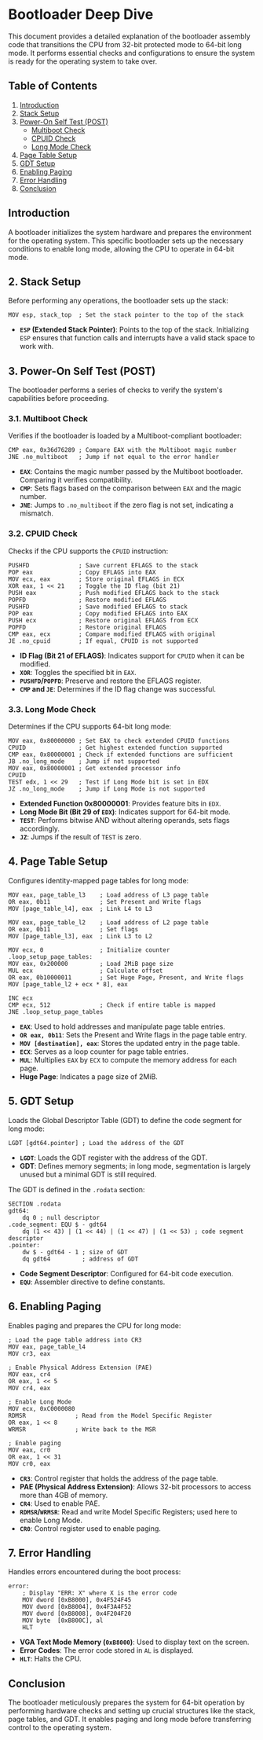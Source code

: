 # Bootloader Deep Dive

This document provides a detailed explanation of the bootloader assembly code that transitions the CPU from 32-bit protected mode to 64-bit long mode. It performs essential checks and configurations to ensure the system is ready for the operating system to take over.

## Table of Contents

1. [Introduction](#introduction)
2. [Stack Setup](#2-stack-setup)
3. [Power-On Self Test (POST)](#3-power-on-self-test-post)
    - [Multiboot Check](#31-multiboot-check)
    - [CPUID Check](#32-cpuid-check)
    - [Long Mode Check](#33-long-mode-check)
4. [Page Table Setup](#4-page-table-setup)
5. [GDT Setup](#5-gdt-setup)
6. [Enabling Paging](#6-enabling-paging)
7. [Error Handling](#7-error-handling)
8. [Conclusion](#conclusion)

## Introduction

A bootloader initializes the system hardware and prepares the environment for the operating system. This specific bootloader sets up the necessary conditions to enable long mode, allowing the CPU to operate in 64-bit mode.

## 2. Stack Setup

Before performing any operations, the bootloader sets up the stack:

```assembly
MOV esp, stack_top  ; Set the stack pointer to the top of the stack
```

- **`ESP` (Extended Stack Pointer)**: Points to the top of the stack. Initializing `ESP` ensures that function calls and interrupts have a valid stack space to work with.

## 3. Power-On Self Test (POST)

The bootloader performs a series of checks to verify the system's capabilities before proceeding.

### 3.1. Multiboot Check

Verifies if the bootloader is loaded by a Multiboot-compliant bootloader:

```assembly
CMP eax, 0x36d76289 ; Compare EAX with the Multiboot magic number
JNE .no_multiboot   ; Jump if not equal to the error handler
```

- **`EAX`**: Contains the magic number passed by the Multiboot bootloader. Comparing it verifies compatibility.
- **`CMP`**: Sets flags based on the comparison between `EAX` and the magic number.
- **`JNE`**: Jumps to `.no_multiboot` if the zero flag is not set, indicating a mismatch.

### 3.2. CPUID Check

Checks if the CPU supports the `CPUID` instruction:

```assembly
PUSHFD              ; Save current EFLAGS to the stack
POP eax             ; Copy EFLAGS into EAX
MOV ecx, eax        ; Store original EFLAGS in ECX
XOR eax, 1 << 21    ; Toggle the ID flag (bit 21)
PUSH eax            ; Push modified EFLAGS back to the stack
POPFD               ; Restore modified EFLAGS
PUSHFD              ; Save modified EFLAGS to stack
POP eax             ; Copy modified EFLAGS into EAX
PUSH ecx            ; Restore original EFLAGS from ECX
POPFD               ; Restore original EFLAGS
CMP eax, ecx        ; Compare modified EFLAGS with original
JE .no_cpuid        ; If equal, CPUID is not supported
```

- **ID Flag (Bit 21 of EFLAGS)**: Indicates support for `CPUID` when it can be modified.
- **`XOR`**: Toggles the specified bit in `EAX`.
- **`PUSHFD`/`POPFD`**: Preserve and restore the EFLAGS register.
- **`CMP` and `JE`**: Determines if the ID flag change was successful.

### 3.3. Long Mode Check

Determines if the CPU supports 64-bit long mode:

```assembly
MOV eax, 0x80000000 ; Set EAX to check extended CPUID functions
CPUID               ; Get highest extended function supported
CMP eax, 0x80000001 ; Check if extended functions are sufficient
JB .no_long_mode    ; Jump if not supported
MOV eax, 0x80000001 ; Get extended processor info
CPUID
TEST edx, 1 << 29   ; Test if Long Mode bit is set in EDX
JZ .no_long_mode    ; Jump if Long Mode is not supported
```

- **Extended Function 0x80000001**: Provides feature bits in `EDX`.
- **Long Mode Bit (Bit 29 of `EDX`)**: Indicates support for 64-bit mode.
- **`TEST`**: Performs bitwise AND without altering operands, sets flags accordingly.
- **`JZ`**: Jumps if the result of `TEST` is zero.

## 4. Page Table Setup

Configures identity-mapped page tables for long mode:

```assembly
MOV eax, page_table_l3    ; Load address of L3 page table
OR eax, 0b11              ; Set Present and Write flags
MOV [page_table_l4], eax  ; Link L4 to L3

MOV eax, page_table_l2    ; Load address of L2 page table
OR eax, 0b11              ; Set flags
MOV [page_table_l3], eax  ; Link L3 to L2

MOV ecx, 0                ; Initialize counter
.loop_setup_page_tables:
MOV eax, 0x200000         ; Load 2MiB page size
MUL ecx                   ; Calculate offset
OR eax, 0b10000011        ; Set Huge Page, Present, and Write flags
MOV [page_table_l2 + ecx * 8], eax

INC ecx
CMP ecx, 512              ; Check if entire table is mapped
JNE .loop_setup_page_tables
```

- **`EAX`**: Used to hold addresses and manipulate page table entries.
- **`OR eax, 0b11`**: Sets the Present and Write flags in the page table entry.
- **`MOV [destination], eax`**: Stores the updated entry in the page table.
- **`ECX`**: Serves as a loop counter for page table entries.
- **`MUL`**: Multiplies `EAX` by `ECX` to compute the memory address for each page.
- **Huge Page**: Indicates a page size of 2MiB.

## 5. GDT Setup

Loads the Global Descriptor Table (GDT) to define the code segment for long mode:

```assembly
LGDT [gdt64.pointer] ; Load the address of the GDT
```

- **`LGDT`**: Loads the GDT register with the address of the GDT.
- **GDT**: Defines memory segments; in long mode, segmentation is largely unused but a minimal GDT is still required.

The GDT is defined in the `.rodata` section:

```assembly
SECTION .rodata
gdt64:
    dq 0 ; null descriptor
.code_segment: EQU $ - gdt64
    dq (1 << 43) | (1 << 44) | (1 << 47) | (1 << 53) ; code segment descriptor
.pointer:
    dw $ - gdt64 - 1 ; size of GDT
    dq gdt64         ; address of GDT
```

- **Code Segment Descriptor**: Configured for 64-bit code execution.
- **`EQU`**: Assembler directive to define constants.

## 6. Enabling Paging

Enables paging and prepares the CPU for long mode:

```assembly
; Load the page table address into CR3
MOV eax, page_table_l4
MOV cr3, eax

; Enable Physical Address Extension (PAE)
MOV eax, cr4
OR eax, 1 << 5
MOV cr4, eax

; Enable Long Mode
MOV ecx, 0xC0000080
RDMSR              ; Read from the Model Specific Register
OR eax, 1 << 8
WRMSR              ; Write back to the MSR

; Enable paging
MOV eax, cr0
OR eax, 1 << 31
MOV cr0, eax
```

- **`CR3`**: Control register that holds the address of the page table.
- **PAE (Physical Address Extension)**: Allows 32-bit processors to access more than 4GB of memory.
- **`CR4`**: Used to enable PAE.
- **`RDMSR`/`WRMSR`**: Read and write Model Specific Registers; used here to enable Long Mode.
- **`CR0`**: Control register used to enable paging.

## 7. Error Handling

Handles errors encountered during the boot process:

```assembly
error:
    ; Display "ERR: X" where X is the error code
    MOV dword [0xB8000], 0x4F524F45
    MOV dword [0xB8004], 0x4F3A4F52
    MOV dword [0xB8008], 0x4F204F20
    MOV byte  [0xB800C], al
    HLT
```

- **VGA Text Mode Memory (`0xB8000`)**: Used to display text on the screen.
- **Error Codes**: The error code stored in `AL` is displayed.
- **`HLT`**: Halts the CPU.

## Conclusion

The bootloader meticulously prepares the system for 64-bit operation by performing hardware checks and setting up crucial structures like the stack, page tables, and GDT. It enables paging and long mode before transferring control to the operating system.
